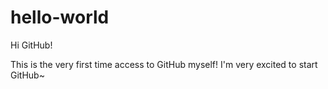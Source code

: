 # hello-world
Hi GitHub!

This is the very first time access to GitHub myself!
I'm very excited to start GitHub~
